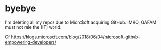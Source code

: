 # byebye
I'm deleting all my repos due to Micro$oft acquiring GitHub. IMHO, GAFAM must not rule the (IT) world.

Cf https://blogs.microsoft.com/blog/2018/06/04/microsoft-github-empowering-developers/

